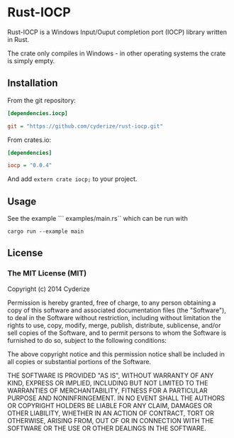 Rust-IOCP
==============

Rust-IOCP is a Windows Input/Ouput completion port (IOCP) library written in Rust.

The crate only compiles in Windows - in other operating systems the crate is simply empty.

## Installation

From the git repository:

```INI
[dependencies.iocp]

git = "https://github.com/cyderize/rust-iocp.git"
```

From crates.io:

```INI
[dependencies]

iocp = "0.0.4"
```

And add ```extern crate iocp;``` to your project.

## Usage

See the example ``` examples/main.rs`` which can be run with

```
cargo run --example main
```

## License

### The MIT License (MIT)

Copyright (c) 2014 Cyderize

Permission is hereby granted, free of charge, to any person obtaining a copy of this software and associated documentation files (the "Software"), to deal in the Software without restriction, including without limitation the rights to use, copy, modify, merge, publish, distribute, sublicense, and/or sell copies of the Software, and to permit persons to whom the Software is furnished to do so, subject to the following conditions:

The above copyright notice and this permission notice shall be included in all copies or substantial portions of the Software.

THE SOFTWARE IS PROVIDED "AS IS", WITHOUT WARRANTY OF ANY KIND, EXPRESS OR IMPLIED, INCLUDING BUT NOT LIMITED TO THE WARRANTIES OF MERCHANTABILITY, FITNESS FOR A PARTICULAR PURPOSE AND NONINFRINGEMENT. IN NO EVENT SHALL THE AUTHORS OR COPYRIGHT HOLDERS BE LIABLE FOR ANY CLAIM, DAMAGES OR OTHER LIABILITY, WHETHER IN AN ACTION OF CONTRACT, TORT OR OTHERWISE, ARISING FROM, OUT OF OR IN CONNECTION WITH THE SOFTWARE OR THE USE OR OTHER DEALINGS IN THE SOFTWARE.
